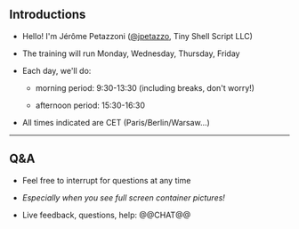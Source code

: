 ## Introductions

- Hello! I'm Jérôme Petazzoni ([@jpetazzo], Tiny Shell Script LLC)

- The training will run Monday, Wednesday, Thursday, Friday

- Each day, we'll do:

  - morning period: 9:30-13:30 (including breaks, don't worry!)

  - afternoon period: 15:30-16:30

- All times indicated are CET (Paris/Berlin/Warsaw...)

---

## Q&A

- Feel free to interrupt for questions at any time

- *Especially when you see full screen container pictures!*

- Live feedback, questions, help: @@CHAT@@

<!-- -->

[@alexbuisine]: https://twitter.com/alexbuisine
[EphemeraSearch]: https://ephemerasearch.com/
[@jpetazzo]: https://twitter.com/jpetazzo
[@s0ulshake]: https://twitter.com/s0ulshake
[Quantgene]: https://www.quantgene.com/
